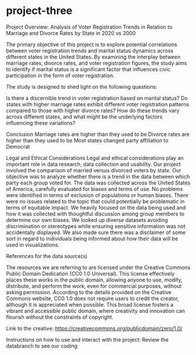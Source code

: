 # project-three


Project Overview: Analysis of Voter Registration Trends in Relation to Marriage and Divorce Rates by State in 2020 vs 2000

The primary objective of this project is to explore potential correlations between voter registration trends and marital status dynamics across different states in the United States. By examining the interplay between marriage rates, divorce rates, and voter registration figures, the study aims to identify if marital status is a significant factor that influences civic participation in the form of voter registration.

The study is designed to shed light on the following questions:

Is there a discernible trend in voter registration based on marital status?
Do states with higher marriage rates exhibit different voter registration patterns compared to those with higher divorce rates?
How do these trends vary across different states, and what might be the underlying factors influencing these variations?

Conclusion
Marriage rates are higher than they used to be
Divorce rates are higher than they used to be
Most states changed party affiliation to Democrat

Legal and Ethical Considerations
Legal and ethical considerations play an important role in data research, data collection and usability. Our project involved the comparison of married versus divorced voters by state. Our objective was to analyze whether there is a trend in the data between which party each group voted for. The data was collected across the United States of America, carefully evaluated for biases and terms of use. No problems were identified in terms of exclusion of populations or human biases. There were no issues related to the topic that could potentially be problematic in terms of equitable impact. We heavily focused on the data being used and how it was collected with thoughtful discussion among group members to determine our own biases. We looked up diverse datasets avoiding discrimination or stereotypes while ensuring sensitive information was not accidentally displayed. We also made sure there was a disclaimer of some sort in regard to individuals being informed about how their data will be used in visualizations. 

References for the data source(s)


The resources we are referring to are licensed under the Creative Commons Public Domain Dedication (CC0 1.0 Universal). This license effectively places these works in the public domain, allowing anyone to use, modify, distribute, and perform the work, even for commercial purposes, without asking permission. According to the details provided on the Creative Commons website, CC0 1.0 does not require users to credit the creator, although it is appreciated when possible. This broad license fosters a vibrant and accessible public domain, where creativity and innovation can flourish without the constraints of copyright.

Link to the creative: https://creativecommons.org/publicdomain/zero/1.0/

Instructions on how to use and interact with the project: Review the databranch to see our coding


